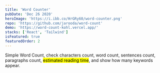 ```yaml
---
title: 'Word Counter'
pubDate: 'Dec 26 2020'
heroImage: 'https://i.ibb.co/HrGRy60/word-counter.png'
repo: 'https://github.com/jarooda/word-count'
demo: 'https://word-count-kohl.vercel.app/'
stacks: ['React', 'Tailwind']
isFeatured: true
featuredOrder: 2
---
```


Simple Word Count, check characters count, word count, sentences count, paragraphs count, <mark>estimated reading time</mark>, and show how many keywords appear.
